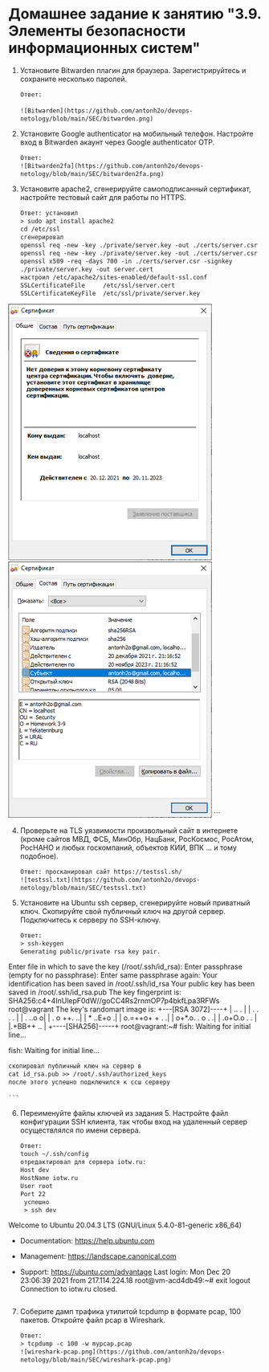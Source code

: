 # Домашнее задание к занятию "3.9. Элементы безопасности информационных систем"

	
	
1. Установите Bitwarden плагин для браузера. Зарегистрируйтесь и сохраните несколько паролей.

	```
	Ответ:
	
	![Bitwarden](https://github.com/antonh2o/devops-netology/blob/main/SEC/bitwarden.png)

	```

2. Установите Google authenticator на мобильный телефон. Настройте вход в Bitwarden акаунт через Google authenticator OTP.

	```
	Ответ:
	![Bitwarden2fa](https://github.com/antonh2o/devops-netology/blob/main/SEC/bitwarden2fa.png)

	```

3. Установите apache2, сгенерируйте самоподписанный сертификат, настройте тестовый сайт для работы по HTTPS.

	```
	Ответ: установил 
	> sudo apt install apache2
	cd /etc/ssl
	сгенерировал
	openssl req -new -key ./private/server.key -out ./certs/server.csr
	openssl req -new -key ./private/server.key -out ./certs/server.csr
	openssl x509 -req -days 700 -in ./certs/server.csr -signkey ./private/server.key -out server.cert
	настроил /etc/apache2/sites-enabled/default-ssl.conf
	SSLCertificateFile     /etc/ssl/server.cert                                                                                                            
	SSLCertificateKeyFile  /etc/ssl/private/server.key
	
![certificate](https://github.com/antonh2o/devops-netology/blob/main/SEC/ssl1.png)
![certificate2](https://github.com/antonh2o/devops-netology/blob/main/SEC/ssl2.png)
	```

4. Проверьте на TLS уязвимости произвольный сайт в интернете (кроме сайтов МВД, ФСБ, МинОбр, НацБанк, РосКосмос, РосАтом, РосНАНО и любых госкомпаний, объектов КИИ, ВПК ... и тому подобное).

	```
	Ответ: просканировал сайт https://testssl.sh/
	![testssl.txt](https://github.com/antonh2o/devops-netology/blob/main/SEC/testssl.txt)

	```

5. Установите на Ubuntu ssh сервер, сгенерируйте новый приватный ключ. Скопируйте свой публичный ключ на другой сервер. Подключитесь к серверу по SSH-ключу.

	```
	Ответ:
	> ssh-keygen
	Generating public/private rsa key pair.
Enter file in which to save the key (/root/.ssh/id_rsa):
Enter passphrase (empty for no passphrase):
Enter same passphrase again:
Your identification has been saved in /root/.ssh/id_rsa
Your public key has been saved in /root/.ssh/id_rsa.pub
The key fingerprint is:
SHA256:c4+4InUlepF0dW//goCC4Rs2rnmOP7p4bkfLpa3RFWs root@vagrant
The key's randomart image is:
+---[RSA 3072]----+
|           .. .  |
|        . .  . . |
|    .  ..o      o|
|   . o  ++.    ..|
|    * ..E+o     .|
|   o.=++o+ + .  .|
|   o+*.o. . o . .|
| .o+O.o  .     . |
|.+BB++ ..        |
+----[SHA256]-----+
root@vagrant:~#
fish: Waiting for initial line...

fish: Waiting for initial line...

	скопировал публичный ключ на сервер в 
	cat id_rsa.pub >> /root/.ssh/authorized_keys
	после этого успешно подключился к ссш серверу

	```

6. Переименуйте файлы ключей из задания 5. Настройте файл конфигурации SSH клиента, так чтобы вход на удаленный сервер осуществлялся по имени сервера.

	```
	Ответ:
	touch ~/.ssh/config
	отредактировал для сервера iotw.ru:
	Host dev
    HostName iotw.ru
    User root
    Port 22
	 успешно
	 > ssh dev
Welcome to Ubuntu 20.04.3 LTS (GNU/Linux 5.4.0-81-generic x86_64)

 * Documentation:  https://help.ubuntu.com
 * Management:     https://landscape.canonical.com
 * Support:        https://ubuntu.com/advantage
Last login: Mon Dec 20 23:06:39 2021 from 217.114.224.18
root@vm-acd4db49:~# exit
logout
Connection to iotw.ru closed.

	```

7. Соберите дамп трафика утилитой tcpdump в формате pcap, 100 пакетов. Откройте файл pcap в Wireshark.

	```
	Ответ:
	> tcpdump -c 100 -w mypcap.pcap
	![wireshark-pcap.png](https://github.com/antonh2o/devops-netology/blob/main/SEC/wireshark-pcap.png)

	```
